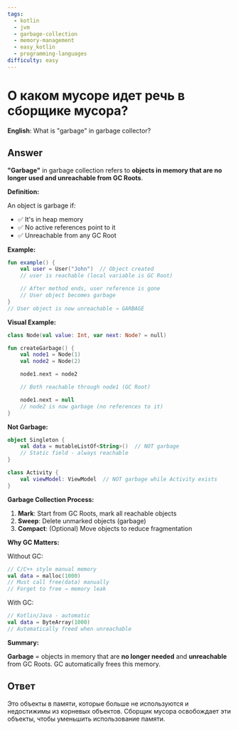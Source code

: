 ```yaml
---
tags:
  - kotlin
  - jvm
  - garbage-collection
  - memory-management
  - easy_kotlin
  - programming-languages
difficulty: easy
---
```


# О каком мусоре идет речь в сборщике мусора?

**English**: What is "garbage" in garbage collector?

## Answer

**"Garbage"** in garbage collection refers to **objects in memory that are no longer used and unreachable from GC Roots**.

**Definition:**

An object is garbage if:
- ✅ It's in heap memory
- ✅ No active references point to it
- ✅ Unreachable from any GC Root

**Example:**

```kotlin
fun example() {
    val user = User("John")  // Object created
    // user is reachable (local variable is GC Root)

    // After method ends, user reference is gone
    // User object becomes garbage
}
// User object is now unreachable → GARBAGE
```

**Visual Example:**

```kotlin
class Node(val value: Int, var next: Node? = null)

fun createGarbage() {
    val node1 = Node(1)
    val node2 = Node(2)

    node1.next = node2

    // Both reachable through node1 (GC Root)

    node1.next = null
    // node2 is now garbage (no references to it)
}
```

**Not Garbage:**

```kotlin
object Singleton {
    val data = mutableListOf<String>()  // NOT garbage
    // Static field - always reachable
}

class Activity {
    val viewModel: ViewModel  // NOT garbage while Activity exists
}
```

**Garbage Collection Process:**

1. **Mark**: Start from GC Roots, mark all reachable objects
2. **Sweep**: Delete unmarked objects (garbage)
3. **Compact**: (Optional) Move objects to reduce fragmentation

**Why GC Matters:**

Without GC:
```kotlin
// C/C++ style manual memory
val data = malloc(1000)
// Must call free(data) manually
// Forget to free → memory leak
```

With GC:
```kotlin
// Kotlin/Java - automatic
val data = ByteArray(1000)
// Automatically freed when unreachable
```

**Summary:**

**Garbage** = objects in memory that are **no longer needed** and **unreachable** from GC Roots. GC automatically frees this memory.

## Ответ

Это объекты в памяти, которые больше не используются и недостижимы из корневых объектов. Сборщик мусора освобождает эти объекты, чтобы уменьшить использование памяти.

